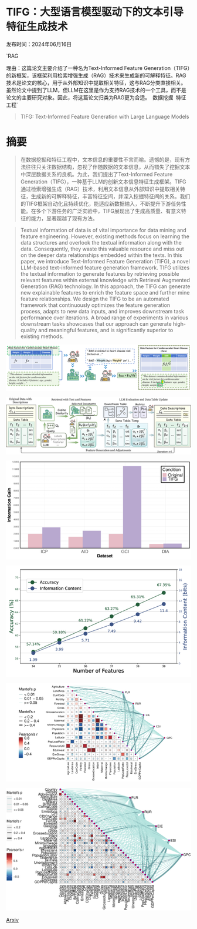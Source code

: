 # TIFG：大型语言模型驱动下的文本引导特征生成技术

发布时间：2024年06月16日

`RAG

理由：这篇论文主要介绍了一种名为Text-Informed Feature Generation（TIFG）的新框架，该框架利用检索增强生成（RAG）技术来生成新的可解释特征。RAG技术是论文的核心，用于从外部知识中提取相关特征，这与RAG分类直接相关。虽然论文中提到了LLM，但LLM在这里是作为支持RAG技术的一个工具，而不是论文的主要研究对象。因此，将这篇论文归类为RAG更为合适。` `数据挖掘` `特征工程`

> TIFG: Text-Informed Feature Generation with Large Language Models

# 摘要

> 在数据挖掘和特征工程中，文本信息的重要性不言而喻。遗憾的是，现有方法往往只关注数据结构，忽视了伴随数据的文本信息，从而错失了挖掘文本中深层数据关系的良机。为此，我们提出了Text-Informed Feature Generation（TIFG），一种基于LLM的创新文本信息特征生成框架。TIFG通过检索增强生成（RAG）技术，利用文本信息从外部知识中提取相关特征，生成新的可解释特征，丰富特征空间，并深入挖掘特征间的关系。我们的TIFG框架自动化且持续优化，能适应新数据输入，不断提升下游任务性能。在多个下游任务的广泛实验中，TIFG展现出了生成高质量、有意义特征的能力，显著超越了现有方法。

> Textual information of data is of vital importance for data mining and feature engineering. However, existing methods focus on learning the data structures and overlook the textual information along with the data. Consequently, they waste this valuable resource and miss out on the deeper data relationships embedded within the texts. In this paper, we introduce Text-Informed Feature Generation (TIFG), a novel LLM-based text-informed feature generation framework. TIFG utilizes the textual information to generate features by retrieving possible relevant features within external knowledge with Retrieval Augmented Generation (RAG) technology. In this approach, the TIFG can generate new explainable features to enrich the feature space and further mine feature relationships. We design the TIFG to be an automated framework that continuously optimizes the feature generation process, adapts to new data inputs, and improves downstream task performance over iterations. A broad range of experiments in various downstream tasks showcases that our approach can generate high-quality and meaningful features, and is significantly superior to existing methods.

![TIFG：大型语言模型驱动下的文本引导特征生成技术](../../../paper_images/2406.11177/x1.png)

![TIFG：大型语言模型驱动下的文本引导特征生成技术](../../../paper_images/2406.11177/x2.png)

![TIFG：大型语言模型驱动下的文本引导特征生成技术](../../../paper_images/2406.11177/x3.png)

![TIFG：大型语言模型驱动下的文本引导特征生成技术](../../../paper_images/2406.11177/x4.png)

![TIFG：大型语言模型驱动下的文本引导特征生成技术](../../../paper_images/2406.11177/x5.png)

![TIFG：大型语言模型驱动下的文本引导特征生成技术](../../../paper_images/2406.11177/x6.png)

[Arxiv](https://arxiv.org/abs/2406.11177)